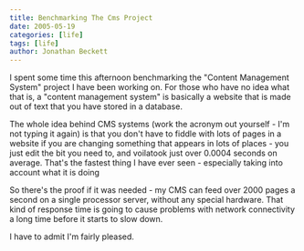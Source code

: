 ```yaml
---
title: Benchmarking The Cms Project
date: 2005-05-19
categories: [life]
tags: [life]
author: Jonathan Beckett
---
```


I spent some time this afternoon benchmarking the "Content Management System" project I have been working on. For those who have no idea what that is, a "content management system" is basically a website that is made out of text that you have stored in a database.

The whole idea behind CMS systems (work the acronym out yourself - I'm not typing it again) is that you don't have to fiddle with lots of pages in a website if you are changing something that appears in lots of places - you just edit the bit you need to, and voilatook just over 0.0004 seconds on average. That's the fastest thing I have ever seen - especially taking into account what it is doing 

So there's the proof if it was needed - my CMS can feed over 2000 pages a second on a single processor server, without any special hardware. That kind of response time is going to cause problems with network connectivity a long time before it starts to slow down.

I have to admit I'm fairly pleased.